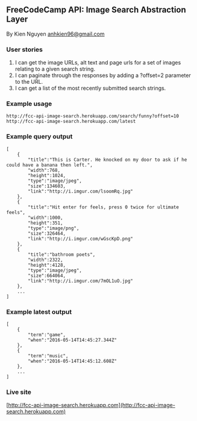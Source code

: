 ## FreeCodeCamp API: Image Search Abstraction Layer
By Kien Nguyen <anhkien96@gmail.com>

### User stories

1. I can get the image URLs, alt text and page urls for a set of images relating to a given search string.
2. I can paginate through the responses by adding a ?offset=2 parameter to the URL.
3. I can get a list of the most recently submitted search strings.

### Example usage
```
http://fcc-api-image-search.herokuapp.com/search/funny?offset=10
http://fcc-api-image-search.herokuapp.com/latest
```
### Example query output
```
[
	{
		"title":"This is Carter. He knocked on my door to ask if he could have a banana then left.",
		"width":768,
		"height":1024,
		"type":"image/jpeg",
		"size":134603,
		"link":"http://i.imgur.com/lsoomRq.jpg"
	},
	{
		"title":"Hit enter for feels, press 0 twice for ultimate feels",
		"width":1000,
		"height":351,
		"type":"image/png",
		"size":326464,
		"link":"http://i.imgur.com/wGscKpD.png"
	},
	{
		"title":"bathroom poets",
		"width":2322,
		"height":4128,
		"type":"image/jpeg",
		"size":664064,
		"link":"http://i.imgur.com/7mOL1uO.jpg"
	},
	...
]
```
### Example latest output
```
[
	{
		"term":"game",
		"when":"2016-05-14T14:45:27.344Z"
	},
	{
		"term":"music",
		"when":"2016-05-14T14:45:12.608Z"
	},
	...
]
```
### Live site
[http://fcc-api-image-search.herokuapp.com](http://fcc-api-image-search.herokuapp.com)